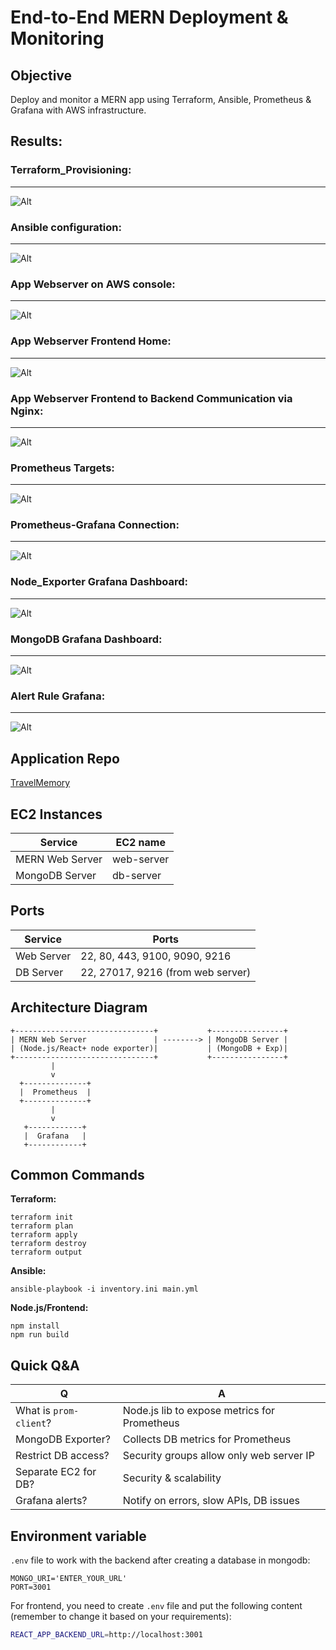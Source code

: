 # End-to-End MERN Deployment & Monitoring

## Objective

Deploy and monitor a MERN app using Terraform, Ansible, Prometheus & Grafana with AWS infrastructure.

## Results:

### Terraform_Provisioning: 

----------------------------------------------------------------------------------------------------------------------------------------------------------------------------------------------------------------------------------
![Alt](Results_screenshots/terraform_output.jpg)

### Ansible configuration:
----------------------------------------------------------------------------------------------------------------------------------------------------------------------------------------------------------------------------------
![Alt](Results_screenshots/ansible_success.jpg)

### App Webserver on AWS console:
----------------------------------------------------------------------------------------------------------------------------------------------------------------------------------------------------------------------------------
![Alt](Results_screenshots/web_server_ec2.png)

### App Webserver Frontend Home:
----------------------------------------------------------------------------------------------------------------------------------------------------------------------------------------------------------------------------------
![Alt](Results_screenshots/Frontend_home.png)

### App Webserver Frontend to Backend Communication via Nginx:
----------------------------------------------------------------------------------------------------------------------------------------------------------------------------------------------------------------------------------
![Alt](Results_screenshots/frontend_to_backend.png)

### Prometheus Targets:
----------------------------------------------------------------------------------------------------------------------------------------------------------------------------------------------------------------------------------
![Alt](Results_screenshots/Prometheus_targets.png)


### Prometheus-Grafana Connection:
----------------------------------------------------------------------------------------------------------------------------------------------------------------------------------------------------------------------------------
![Alt](Results_screenshots/Graffana_connect%20to_prometheus.png)

### Node_Exporter Grafana Dashboard:
----------------------------------------------------------------------------------------------------------------------------------------------------------------------------------------------------------------------------------
![Alt](Results_screenshots/node_exporter_dashboard.png)


### MongoDB Grafana Dashboard:
----------------------------------------------------------------------------------------------------------------------------------------------------------------------------------------------------------------------------------
![Alt](Results_screenshots/mongodb_dashboard.png)


### Alert Rule Grafana:
----------------------------------------------------------------------------------------------------------------------------------------------------------------------------------------------------------------------------------
![Alt](Results_screenshots/alert_graffana.png)


## Application Repo

[TravelMemory](https://github.com/UnpredictablePrashant/TravelMemory)

## EC2 Instances

| Service         | EC2 name   | 
| --------------- | ---------- |
| MERN Web Server | web-server |
| MongoDB Server  | db-server  |

## Ports

| Service    | Ports                                       |
| ---------- | --------------------------------------------|
| Web Server | 22, 80, 443, 9100, 9090, 9216               |
| DB Server  | 22, 27017, 9216 (from web server)           |

## Architecture Diagram

```
+-------------------------------+           +----------------+
| MERN Web Server               | --------> | MongoDB Server |
| (Node.js/React+ node exporter)|           | (MongoDB + Exp)|
+-------------------------------+           +----------------+
         |
         v
  +--------------+
  |  Prometheus  |
  +--------------+
         |
         v
   +------------+
   |  Grafana   |
   +------------+
```
## Common Commands

**Terraform:**

```
terraform init
terraform plan
terraform apply
terraform destroy
terraform output
```

**Ansible:**

```
ansible-playbook -i inventory.ini main.yml

```

**Node.js/Frontend:**

```
npm install
npm run build
```

## Quick Q\&A

| Q                      | A                                            |
| ---------------------- | -------------------------------------------- |
| What is `prom-client`? | Node.js lib to expose metrics for Prometheus |
| MongoDB Exporter?      | Collects DB metrics for Prometheus           |
| Restrict DB access?    | Security groups allow only web server IP     |
| Separate EC2 for DB?   | Security & scalability                       |
| Grafana alerts?        | Notify on errors, slow APIs, DB issues       |



## Environment variable

`.env` file to work with the backend after creating a database in mongodb: 

```
MONGO_URI='ENTER_YOUR_URL'
PORT=3001
```


For frontend, you need to create `.env` file and put the following content (remember to change it based on your requirements):
```bash
REACT_APP_BACKEND_URL=http://localhost:3001
```
